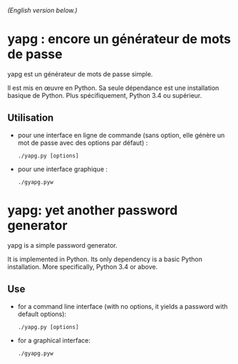 <!--- -*- coding: utf-8 -*- --->

*(English version below.)*

yapg : encore un générateur de mots de passe
============================================

yapg est un générateur de mots de passe simple.

Il est mis en œuvre en Python. Sa seule dépendance est une installation
basique de Python. Plus spécifiquement, Python 3.4 ou supérieur.

Utilisation
-----------

- pour une interface en ligne de commande (sans option, elle génère un
  mot de passe avec des options par défaut) :

      ./yapg.py [options]

- pour une interface graphique :

      ./gyapg.pyw

yapg: yet another password generator
====================================

yapg is a simple password generator.

It is implemented in Python. Its only dependency is a basic Python
installation. More specifically, Python 3.4 or above.

Use
---

- for a command line interface (with no options, it yields a password
  with default options):

      ./yapg.py [options]

- for a graphical interface:

      ./gyapg.pyw
